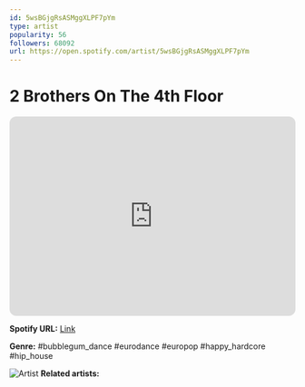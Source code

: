 ```yaml
---
id: 5wsBGjgRsASMggXLPF7pYm
type: artist
popularity: 56
followers: 68092
url: https://open.spotify.com/artist/5wsBGjgRsASMggXLPF7pYm
---
```

# 2 Brothers On The 4th Floor

<iframe style="border-radius:12px" src="https://open.spotify.com/embed/artist/5wsBGjgRsASMggXLPF7pYm" width="100%" height="352" frameBorder="0" allowfullscreen="" allow="autoplay; clipboard-write; encrypted-media; fullscreen; picture-in-picture" loading="lazy"></iframe>

**Spotify URL:** [Link](https://open.spotify.com/artist/5wsBGjgRsASMggXLPF7pYm)

**Genre:**  #bubblegum_dance #eurodance #europop #happy_hardcore #hip_house

![Artist](https://i.scdn.co/image/ab67616d0000b2732573c0b5489d129494ed2df5)
**Related artists:**

